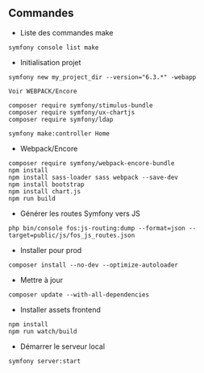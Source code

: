 ## Commandes

- Liste des commandes make
```
symfony console list make
```

- Initialisation projet
```
symfony new my_project_dir --version="6.3.*" -webapp

Voir WEBPACK/Encore

composer require symfony/stimulus-bundle
composer require symfony/ux-chartjs
composer require symfony/ldap

symfony make:controller Home
```

- Webpack/Encore
```
composer require symfony/webpack-encore-bundle
npm install
npm install sass-loader sass webpack --save-dev
npm install bootstrap
npm install chart.js
npm run build
```
- Générer les routes Symfony vers JS
```
php bin/console fos:js-routing:dump --format=json --target=public/js/fos_js_routes.json
```

- Installer pour prod
```
composer install --no-dev --optimize-autoloader
```

- Mettre à jour
```
composer update --with-all-dependencies
```

- Installer assets frontend
```
npm install
npm run watch/build
```

- Démarrer le serveur local
```
symfony server:start
```
